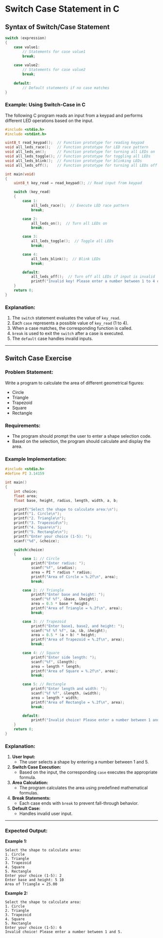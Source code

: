 # Switch Case Statement in C

## Syntax of Switch/Case Statement
```c
switch (expression)
{
    case value1: 
        // Statements for case value1
        break;
    
    case value2: 
        // Statements for case value2
        break;
    
    default:
        // Default statements if no case matches
}
```

### Example: Using Switch-Case in C
The following C program reads an input from a keypad and performs different LED operations based on the input.

```c
#include <stdio.h>
#include <stdint.h>

uint8_t read_keypad();  // Function prototype for reading keypad
void all_leds_race();   // Function prototype for LED race pattern
void all_leds_on();     // Function prototype for turning all LEDs on
void all_leds_toggle(); // Function prototype for toggling all LEDs
void all_leds_blink();  // Function prototype for blinking LEDs
void all_leds_off();    // Function prototype for turning all LEDs off

int main(void) 
{
    uint8_t key_read = read_keypad(); // Read input from keypad

    switch (key_read)
    {
        case 1: 
            all_leds_race();  // Execute LED race pattern
            break;

        case 2: 
            all_leds_on();  // Turn all LEDs on
            break;

        case 3: 
            all_leds_toggle();  // Toggle all LEDs
            break;

        case 4: 
            all_leds_blink();  // Blink LEDs
            break;

        default: 
            all_leds_off();  // Turn off all LEDs if input is invalid
            printf("Invalid key! Please enter a number between 1 to 4 only.\n");
    }
    return 0;
}
```
### Explanation:
1. The `switch` statement evaluates the value of `key_read`.
2. Each `case` represents a possible value of `key_read` (1 to 4).
3. When a case matches, the corresponding function is called.
4. `break` is used to exit the `switch` after a case is executed.
5. The `default` case handles invalid inputs.

---

## Switch Case Exercise

### Problem Statement:
Write a program to calculate the area of different geometrical figures: 
- Circle
- Triangle
- Trapezoid
- Square
- Rectangle

### Requirements:
- The program should prompt the user to enter a shape selection code.
- Based on the selection, the program should calculate and display the area.

### Example Implementation:
```c
#include <stdio.h>
#define PI 3.14159

int main() 
{
    int choice;
    float area;
    float base, height, radius, length, width, a, b;

    printf("Select the shape to calculate area:\n");
    printf("1. Circle\n");
    printf("2. Triangle\n");
    printf("3. Trapezoid\n");
    printf("4. Square\n");
    printf("5. Rectangle\n");
    printf("Enter your choice (1-5): ");
    scanf("%d", &choice);

    switch(choice) 
    {
        case 1: // Circle
            printf("Enter radius: ");
            scanf("%f", &radius);
            area = PI * radius * radius;
            printf("Area of Circle = %.2f\n", area);
            break;

        case 2: // Triangle
            printf("Enter base and height: ");
            scanf("%f %f", &base, &height);
            area = 0.5 * base * height;
            printf("Area of Triangle = %.2f\n", area);
            break;

        case 3: // Trapezoid
            printf("Enter base1, base2, and height: ");
            scanf("%f %f %f", &a, &b, &height);
            area = 0.5 * (a + b) * height;
            printf("Area of Trapezoid = %.2f\n", area);
            break;

        case 4: // Square
            printf("Enter side length: ");
            scanf("%f", &length);
            area = length * length;
            printf("Area of Square = %.2f\n", area);
            break;

        case 5: // Rectangle
            printf("Enter length and width: ");
            scanf("%f %f", &length, &width);
            area = length * width;
            printf("Area of Rectangle = %.2f\n", area);
            break;

        default:
            printf("Invalid choice! Please enter a number between 1 and 5.\n");
    }
    return 0;
}
```

### Explanation:
1. **User Input:**
   - The user selects a shape by entering a number between 1 and 5.
2. **Switch Case Execution:**
   - Based on the input, the corresponding `case` executes the appropriate formula.
3. **Area Calculation:**
   - The program calculates the area using predefined mathematical formulas.
4. **Break Statements:**
   - Each case ends with `break` to prevent fall-through behavior.
5. **Default Case:**
   - Handles invalid user input.

---

### Expected Output:
**Example 1:**
```
Select the shape to calculate area:
1. Circle
2. Triangle
3. Trapezoid
4. Square
5. Rectangle
Enter your choice (1-5): 2
Enter base and height: 5 10
Area of Triangle = 25.00
```

**Example 2:**
```
Select the shape to calculate area:
1. Circle
2. Triangle
3. Trapezoid
4. Square
5. Rectangle
Enter your choice (1-5): 6
Invalid choice! Please enter a number between 1 and 5.
